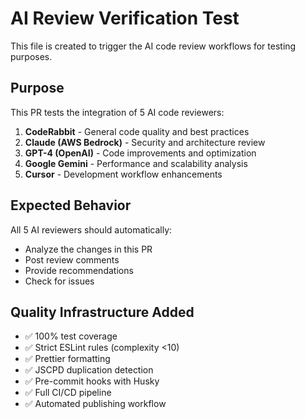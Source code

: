 # AI Review Verification Test

This file is created to trigger the AI code review workflows for testing purposes.

## Purpose

This PR tests the integration of 5 AI code reviewers:

1. **CodeRabbit** - General code quality and best practices
2. **Claude (AWS Bedrock)** - Security and architecture review
3. **GPT-4 (OpenAI)** - Code improvements and optimization
4. **Google Gemini** - Performance and scalability analysis
5. **Cursor** - Development workflow enhancements

## Expected Behavior

All 5 AI reviewers should automatically:

- Analyze the changes in this PR
- Post review comments
- Provide recommendations
- Check for issues

## Quality Infrastructure Added

- ✅ 100% test coverage
- ✅ Strict ESLint rules (complexity <10)
- ✅ Prettier formatting
- ✅ JSCPD duplication detection
- ✅ Pre-commit hooks with Husky
- ✅ Full CI/CD pipeline
- ✅ Automated publishing workflow
